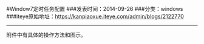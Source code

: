 #Window7定时任务配置
###发表时间：2014-09-26
###分类：windows
###iteye原始地址：<a href="https://kanpiaoxue.iteye.com/admin/blogs/2122770" target="_blank">https://kanpiaoxue.iteye.com/admin/blogs/2122770</a>

---

<div class="iteye-blog-content-contain" style="font-size: 14px;">
 <p>附件中有具体的操作方法和图示。</p>
</div>